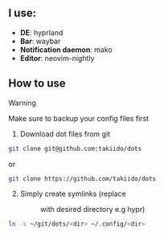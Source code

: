## I use:
- **DE**: hyprland
- **Bar**: waybar
- **Notification daemon**: mako
- **Editor**: neovim-nightly

## How to use

>[!WARNING]
>Make sure to backup your config files first

1. Download dot files from git
```bash
git clone git@github.com:takiido/dots
```
or 

```bash
git clone https://github.com/takiido/dots
```

2. Simply create symlinks (replace <dir> with desired directory e.g hypr) 
```bash
ln -s ~/git/dots/<dir> ~/.config/<dir>
```
